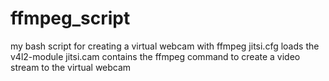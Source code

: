 # ffmpeg_script
my bash script for creating a virtual webcam with ffmpeg
jitsi.cfg loads the v4l2-module
jitsi.cam contains the ffmpeg command to create a video stream to the virtual webcam 
